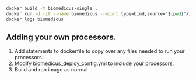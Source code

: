 
```bash
docker build -t biomedicus-single .
docker run -d -it --name biomedicus --mount type=bind,source="$(pwd)"/input,target=/input --mount type=bind,source="$(pwd)"/output,target=/output biomedicus-single
docker logs biomedicus
```


## Adding your own processors.

1. Add statements to dockerfile to copy over any files needed to run your processors.
2. Modify biomedicus_deploy_config.yml to include your processors.
3. Build and run image as normal
